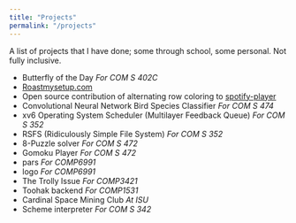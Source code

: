 ```yaml
---
title: "Projects"
permalink: "/projects"
---
```

A list of projects that I have done; some through school, some personal. Not fully inclusive.


  - Butterfly of the Day *For COM S 402C*
  - [Roastmysetup.com](https://www.roastmysetup.com)
  - Open source contribution of alternating row coloring to [spotify-player](https://github.com/aome510/spotify-player)
  - Convolutional Neural Network Bird Species Classifier *For COM S 474*
  - xv6 Operating System Scheduler (Multilayer Feedback Queue) *For COM S 352*
  - RSFS (Ridiculously Simple File System) *For COM S 352*
  - 8-Puzzle solver *For COM S 472*
  - Gomoku Player *For COM S 472*
  - pars *For COMP6991*
  - logo *For COMP6991*
  - The Trolly Issue *For COMP3421*
  - Toohak backend *For COMP1531*
  - Cardinal Space Mining Club *At ISU*
  - Scheme interpreter *For COM S 342*

